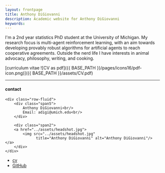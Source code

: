 ```yaml
---
layout: frontpage
title: Anthony DiGiovanni
description: Academic website for Anthony DiGiovanni 
keywords: 
---
```


I'm a 2nd year statistics PhD student at the University of Michigan. My research focus is multi-agent reinforcement learning, with an aim towards developing provably robust algorithms for artificial agents to reach cooperative agreements. Outside the nerd life I have interests in animal advocacy, philosophy, writing, and cooking.

[curriculum vitae ![CV as pdf]({{ BASE_PATH }}/pages/icons16/pdf-icon.png)]({{ BASE_PATH }}/assets/CV.pdf)<br/>


---


<div class="container">
<h4><a name="contact"></a>contact</h4>

    <div class="row-fluid">
        <div class="span5">
            Anthony DiGiovanni<br/>
            Email: adigi@umich.edu<br/>
        </div>

        <div class="span2">
        <a href="../assets/headshot.jpg">
            <img src="../assets/headshot.jpg"
                  title="Anthony DiGiovanni" alt="Anthony DiGiovanni"/></a>
        </div>
    </div>
</div>

<div class="navbar">
  <div class="navbar-inner">
      <ul class="nav">
          <li><a href="{{ BASE_PATH }}/assets/CV.pdf">cv</a></li>
          <li><a href="https://github.com/digiovannia">GitHub</a></li>
      </ul>
  </div>
</div>
